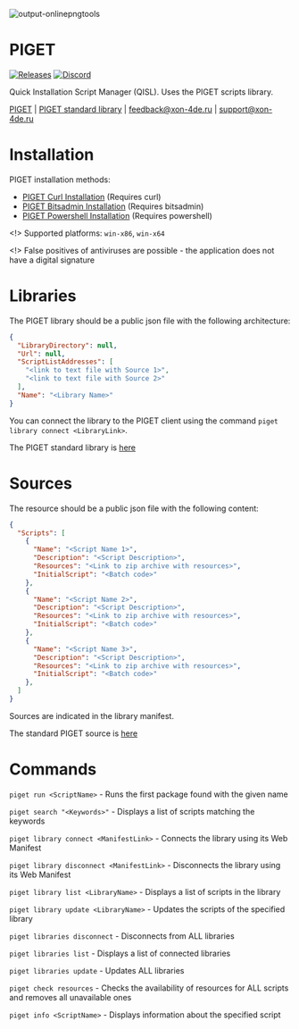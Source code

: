 ![output-onlinepngtools](https://github.com/mnd0929/piget/assets/92184643/3388d645-4df8-4258-bc74-c9e7b06bc859)

# PIGET
[![Releases](https://img.shields.io/badge/All%20compiled%20versions-red)](https://github.com/mnd0929/piget/releases)
[![Discord](https://img.shields.io/badge/Discord-blue)](https://discord.gg/x7xMShAzck)

Quick Installation Script Manager (QISL). Uses the PIGET scripts library.

[PIGET](http://tgcch.byethost7.com/piget/pl.php?filter=) | [PIGET standard library](https://raw.githubusercontent.com/mnd0929/piget-library/main/library.json) | feedback@xon-4de.ru | support@xon-4de.ru 

# Installation

PIGET installation methods:
- [PIGET Curl Installation](https://raw.githubusercontent.com/mnd0929/api-apps/main/piget-updatecommand.pinfo) (Requires curl)
- [PIGET Bitsadmin Installation](https://raw.githubusercontent.com/mnd0929/api-apps/main/piget-updatecommand-bitsadmin.pinfo) (Requires bitsadmin)
- [PIGET Powershell Installation](https://raw.githubusercontent.com/mnd0929/api-apps/main/piget-updatecommand-powershell.pinfo) (Requires powershell)

<!> Supported platforms: ```win-x86```, ```win-x64```

<!> False positives of antiviruses are possible - the application does not have a digital signature

# Libraries

The PIGET library should be a public json file with the following architecture:
```json
{
  "LibraryDirectory": null,
  "Url": null,
  "ScriptListAddresses": [
    "<link to text file with Source 1>",
    "<link to text file with Source 2>"
  ],
  "Name": "<Library Name>"
}
```
You can connect the library to the PIGET client using the command ```piget library connect <LibraryLink>```.

The PIGET standard library is [here](https://raw.githubusercontent.com/mnd0929/piget-library/main/library.json)

# Sources

The resource should be a public json file with the following content:
```json
{
  "Scripts": [
    {
      "Name": "<Script Name 1>",
      "Description": "<Script Description>",
      "Resources": "<Link to zip archive with resources>",
      "InitialScript": "<Batch code>"
    },
    {
      "Name": "<Script Name 2>",
      "Description": "<Script Description>",
      "Resources": "<Link to zip archive with resources>",
      "InitialScript": "<Batch code>"
    },
    {
      "Name": "<Script Name 3>",
      "Description": "<Script Description>",
      "Resources": "<Link to zip archive with resources>",
      "InitialScript": "<Batch code>"
    },
  ]
}
```
Sources are indicated in the library manifest. 

The standard PIGET source is [here](https://raw.githubusercontent.com/mnd0929/piget-library/main/source.json)

# Commands

```piget run <ScriptName>``` - Runs the first package found with the given name

```piget search "<Keywords>"``` - Displays a list of scripts matching the keywords

```piget library connect <ManifestLink>``` - Connects the library using its Web Manifest

```piget library disconnect <ManifestLink>``` - Disconnects the library using its Web Manifest

```piget library list <LibraryName>``` - Displays a list of scripts in the library

```piget library update <LibraryName>``` - Updates the scripts of the specified library

```piget libraries disconnect``` - Disconnects from ALL libraries

```piget libraries list``` - Displays a list of connected libraries

```piget libraries update``` - Updates ALL libraries

```piget check resources``` - Checks the availability of resources for ALL scripts and removes all unavailable ones

```piget info <ScriptName>``` - Displays information about the specified script
